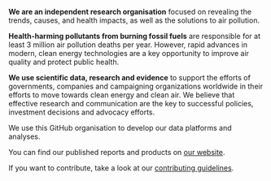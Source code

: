 **We are an independent research organisation** focused on revealing the
trends, causes, and health impacts, as well as the solutions to air
pollution.

**Health-harming pollutants from burning fossil fuels** are responsible
for at least 3 million air pollution deaths per year. However, rapid
advances in modern, clean energy technologies are a key opportunity to
improve air quality and protect public health.

**We use scientific data, research and evidence** to support the
efforts of governments, companies and campaigning organizations
worldwide in their efforts to move towards clean energy and clean air.
We believe that effective research and communication are the key to
successful policies, investment decisions and advocacy efforts.

We use this GitHub organisation to develop our data platforms and
analyses.

You can find our published reports and products on [our website].

If you want to contribute, take a look at our [contributing guidelines].

[our website]: https://energyandcleanair.org/
[contributing guidelines]: https://github.com/github/docs/blob/main/.github/CONTRIBUTING.md
